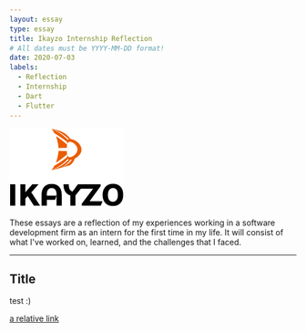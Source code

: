 ```yaml
---
layout: essay
type: essay
title: Ikayzo Internship Reflection
# All dates must be YYYY-MM-DD format!
date: 2020-07-03
labels:
  - Reflection
  - Internship
  - Dart
  - Flutter
---
```


<img class="" src="../images/logo-ikayzo.png">

These essays are a reflection of my experiences working in a software development firm as an intern for the first time in my life. It will consist of what I've worked on, learned, and the challenges that I faced.
<hr>

## Title
test :)

[a relative link](https://samuelcy.github.io/essays/2020-07-10.html)
